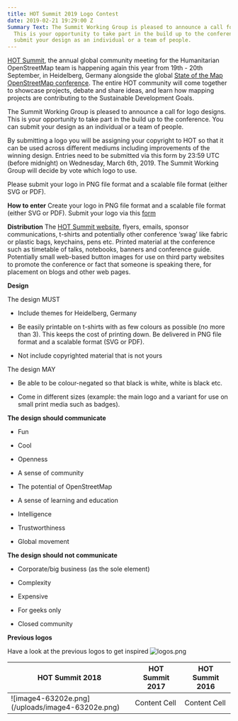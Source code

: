 ```yaml
---
title: HOT Summit 2019 Logo Contest
date: 2019-02-21 19:29:00 Z
Summary Text: The Summit Working Group is pleased to announce a call for logo designs.
  This is your opportunity to take part in the build up to the conference. You can
  submit your design as an individual or a team of people.
---
```


[HOT Summit](https://summit.hotosm.org/), the annual global community meeting for the Humanitarian OpenStreetMap team is happening again this year from 19th - 20th September, in Heidelberg, Germany alongside the global [State of the Map OpenStreetMap conference](https://2019.stateofthemap.org/). The entire HOT community will come together to showcase projects, debate and share ideas, and learn how mapping projects are contributing to the Sustainable Development Goals.

The Summit Working Group is pleased to announce a call for logo designs. This is your opportunity to take part in the build up to the conference. You can submit your design as an individual or a team of people.

By submitting a logo you will be assigning your copyright to HOT so that it can be used across different mediums including improvements of the winning design. Entries need to be submitted via this form by 23:59 UTC (before midnight) on Wednesday, March 6th, 2019. The Summit Working Group will decide by vote which logo to use.

Please submit your logo in PNG file format and a scalable file format (either SVG or PDF).

**How to enter**
Create your logo in PNG file format and a scalable file format (either SVG or PDF).
Submit your logo via this [form](https://goo.gl/forms/lNk9YzmNcLTwAOe02)

**Distribution**
The [HOT Summit website](http://summit2019.hotosm.org/), flyers, emails, sponsor communications, t-shirts and potentially other conference ‘swag’ like fabric or plastic bags, keychains, pens etc. Printed material at the conference such as timetable of talks, notebooks, banners and conference guide. Potentially small web-based button images for use on third party websites to promote the conference or fact that someone is speaking there, for placement on blogs and other web pages.

**Design**

The design MUST

* Include themes for Heidelberg, Germany

* Be easily printable on t-shirts with as few colours as possible (no more than 3). This keeps the cost of printing down.
  Be delivered in PNG file format and a scalable format (SVG or PDF).

* Not include copyrighted material that is not yours

The design MAY

* Be able to be colour-negated so that black is white, white is black etc.

* Come in different sizes (example: the main logo and a variant for use on small print media such as badges).

**The design should communicate**

* Fun

* Cool

* Openness

* A sense of community

* The potential of OpenStreetMap

* A sense of learning and education

* Intelligence

* Trustworthiness

* Global movement

**The design should not communicate**

* Corporate/big business (as the sole element)

* Complexity

* Expensive

* For geeks only

* Closed community

**Previous logos**

Have a look at the previous logos to get inspired
![logos.png](/uploads/logos.png)

| HOT Summit 2018  | HOT Summit 2017 | HOT Summit 2016 |
| ---------------- | --------------- | --------------- |
| !\[image4-63202e.png\](/uploads/image4-63202e.png)    | Content Cell    | Content Cell    |